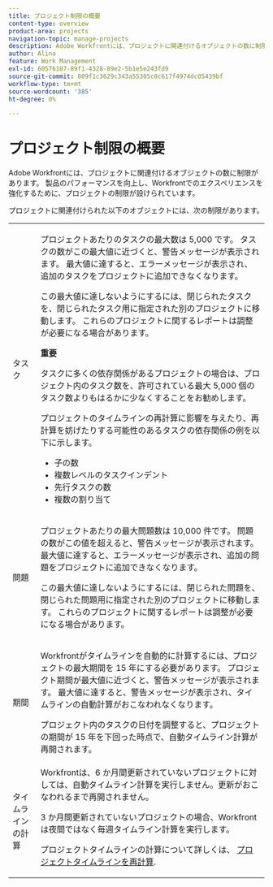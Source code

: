 ```yaml
---
title: プロジェクト制限の概要
content-type: overview
product-area: projects
navigation-topic: manage-projects
description: Adobe Workfrontには、プロジェクトに関連付けるオブジェクトの数に制限があります。 製品のパフォーマンスを向上し、Workfrontでのエクスペリエンスを強化するために、プロジェクトの制限が設けられています。
author: Alina
feature: Work Management
exl-id: 60576107-89f1-4328-89e2-5b1e5e243fd9
source-git-commit: 809f1c3629c343a55305c0c617f4974dc05439bf
workflow-type: tm+mt
source-wordcount: '385'
ht-degree: 0%

---
```


# プロジェクト制限の概要

Adobe Workfrontには、プロジェクトに関連付けるオブジェクトの数に制限があります。 製品のパフォーマンスを向上し、Workfrontでのエクスペリエンスを強化するために、プロジェクトの制限が設けられています。

プロジェクトに関連付けられた以下のオブジェクトには、次の制限があります。

<table style="table-layout:auto"> 
 <col> 
 <col> 
 <tbody> 
  <tr> 
   <td role="rowheader"><p>タスク</p></td> 
   <td>  <p>プロジェクトあたりのタスクの最大数は 5,000 です。 タスクの数がこの最大値に近づくと、警告メッセージが表示されます。 最大値に達すると、エラーメッセージが表示され、追加のタスクをプロジェクトに追加できなくなります。</p> <p>この最大値に達しないようにするには、閉じられたタスクを、閉じられたタスク用に指定された別のプロジェクトに移動します。 これらのプロジェクトに関するレポートは調整が必要になる場合があります。</p>

<b>重要</b>

タスクに多くの依存関係があるプロジェクトの場合は、プロジェクト内のタスク数を、許可されている最大 5,000 個のタスク数よりもはるかに少なくすることをお勧めします。

プロジェクトのタイムラインの再計算に影響を与えたり、再計算を妨げたりする可能性のあるタスクの依存関係の例を以下に示します。

<ul><li>子の数</li>
   <li>複数レベルのタスクインデント</li>
   <li>先行タスクの数</li>
   <li>複数の割り当て</li>
   </ul>
   </td> 
  </tr> 
  <tr> 
   <td role="rowheader"><p>問題</p></td> 
   <td>  <p>プロジェクトあたりの最大問題数は 10,000 件です。 問題の数がこの値を超えると、警告メッセージが表示されます。 最大値に達すると、エラーメッセージが表示され、追加の問題をプロジェクトに追加できなくなります。</p> <p>この最大値に達しないようにするには、閉じられた問題を、閉じられた問題用に指定された別のプロジェクトに移動します。 これらのプロジェクトに関するレポートは調整が必要になる場合があります。</p> </td> 
  </tr> 
  <tr> 
   <td role="rowheader"><p>期間</p></td> 
   <td> <p>Workfrontがタイムラインを自動的に計算するには、プロジェクトの最大期間を 15 年にする必要があります。 プロジェクト期間が最大値に近づくと、警告メッセージが表示されます。 最大値に達すると、警告メッセージが表示され、タイムラインの自動計算がおこなわれなくなります。</p> <p>プロジェクト内のタスクの日付を調整すると、プロジェクトの期間が 15 年を下回った時点で、自動タイムライン計算が再開されます。</p> </td> 
  </tr> 
  <tr> 
   <td role="rowheader"><p>タイムラインの計算</p></td> 
   <td>Workfrontは、6 か月間更新されていないプロジェクトに対しては、自動タイムライン計算を実行しません。更新がおこなわれるまで再開されません。<p>3 か月間更新されていないプロジェクトの場合、Workfrontは夜間ではなく毎週タイムライン計算を実行します。</p><p>プロジェクトタイムラインの計算について詳しくは、 <a href="../../../manage-work/projects/manage-projects/recalculate-project-timeline.md" class="MCXref xref">プロジェクトタイムラインを再計算</a>. </p></td> 
  </tr> 
 </tbody> 
</table>

<!-- Notes from the table: 
     <p>For tasks limits: (This is NOT TRUE , but the PMs always wanted this to stay the way it is because they don't want customers creating projects bigger than this.)</p>
    <p>For issue limits: (this is true only for some clusters; according to Anna A., some clusters are set to a million.)</p>
    -->